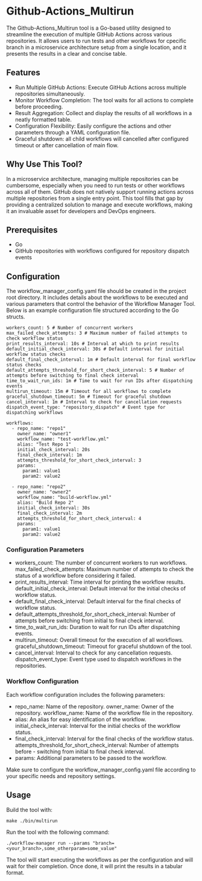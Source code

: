 # Github-Actions_Multirun
The Github-Actions_Multirun tool is a Go-based utility designed to streamline the execution of multiple GitHub Actions across various repositories. It allows users to run tests and other workflows for cpecific branch in a microservice architecture setup from a single location, and it presents the results in a clear and concise table.

## Features
- Run Multiple GitHub Actions: Execute GitHub Actions across multiple repositories simultaneously.
- Monitor Workflow Completion: The tool waits for all actions to complete before proceeding.
- Result Aggregation: Collect and display the results of all workflows in a neatly formatted table.
- Configuration Flexibility: Easily configure the actions and other parameters through a YAML configuration file.
- Graceful shutdown: all child workflows will cancelled after configured timeout or after cancellation of main flow.

## Why Use This Tool?
In a microservice architecture, managing multiple repositories can be cumbersome, especially when you need to run tests or other workflows across all of them. GitHub does not natively support running actions across multiple repositories from a single entry point. This tool fills that gap by providing a centralized solution to manage and execute workflows, making it an invaluable asset for developers and DevOps engineers.

## Prerequisites
- Go
- GitHub repositories with workflows configured for repository dispatch events

## Configuration
The workflow_manager_config.yaml file should be created in the project root directory. It includes details about the workflows to be executed and various parameters that control the behavior of the Workflow Manager Tool. Below is an example configuration file structured according to the Go structs.

```
workers_count: 5 # Number of concurrent workers
max_failed_check_attempts: 3 # Maximum number of failed attempts to check workflow status
print_results_interval: 10s # Interval at which to print results
default_initial_check_interval: 30s # Default interval for initial workflow status checks
default_final_check_interval: 1m # Default interval for final workflow status checks
default_attempts_threshold_for_short_check_interval: 5 # Number of attempts before switching to final check interval
time_to_wait_run_ids: 1m # Time to wait for run IDs after dispatching events
multirun_timeout: 15m # Timeout for all workflows to complete
graceful_shutdown_timeout: 5m # Timeout for graceful shutdown
cancel_interval: 1m # Interval to check for cancellation requests
dispatch_event_type: "repository_dispatch" # Event type for dispatching workflows

workflows:
  - repo_name: "repo1"
    owner_name: "owner1"
    workflow_name: "test-workflow.yml"
    alias: "Test Repo 1"
    initial_check_interval: 20s
    final_check_interval: 1m
    attempts_threshold_for_short_check_interval: 3
    params:
      param1: value1
      param2: value2

  - repo_name: "repo2"
    owner_name: "owner2"
    workflow_name: "build-workflow.yml"
    alias: "Build Repo 2"
    initial_check_interval: 30s
    final_check_interval: 2m
    attempts_threshold_for_short_check_interval: 4
    params:
      param1: value1
      param2: value2
```

### Configuration Parameters
- workers_count: The number of concurrent workers to run workflows.
max_failed_check_attempts: Maximum number of attempts to check the status of a workflow before considering it failed.
- print_results_interval: Time interval for printing the workflow results.
default_initial_check_interval: Default interval for the initial checks of workflow status.
- default_final_check_interval: Default interval for the final checks of workflow status.
- default_attempts_threshold_for_short_check_interval: Number of attempts before switching from initial to final check interval.
- time_to_wait_run_ids: Duration to wait for run IDs after dispatching events.
- multirun_timeout: Overall timeout for the execution of all workflows.
graceful_shutdown_timeout: Timeout for graceful shutdown of the tool.
- cancel_interval: Interval to check for any cancellation requests.
dispatch_event_type: Event type used to dispatch workflows in the repositories.

### Workflow Configuration
Each workflow configuration includes the following parameters:

- repo_name: Name of the repository.
owner_name: Owner of the repository.
workflow_name: Name of the workflow file in the repository.
- alias: An alias for easy identification of the workflow.
initial_check_interval: Interval for the initial checks of the workflow status.
- final_check_interval: Interval for the final checks of the workflow status.
attempts_threshold_for_short_check_interval: Number of attempts before - switching from initial to final check interval.
- params: Additional parameters to be passed to the workflow.

Make sure to configure the workflow_manager_config.yaml file according to your specific needs and repository settings.

## Usage
Build the tool with:

```make ./bin/multirun```

Run the tool with the following command:

```./workflow-manager run --params "branch=<your_branch>,some_otherparam=some_value"```

The tool will start executing the workflows as per the configuration and will wait for their completion. Once done, it will print the results in a tabular format.